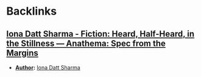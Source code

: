 
# Backlinks
## [Iona Datt Sharma - Fiction: Heard, Half-Heard, in the Stillness — Anathema: Spec from the Margins](<Iona Datt Sharma - Fiction: Heard, Half-Heard, in the Stillness — Anathema: Spec from the Margins.md>)
- **[Author](<Author.md>):** [Iona Datt Sharma](<Iona Datt Sharma.md>)

